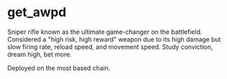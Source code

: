 # get_awpd

Sniper rifle known as the ultimate game-changer on the battlefield. Considered a "high risk, high reward" weapon due to its high damage but slow firing rate, reload speed, and movement speed.
Study conviction, dream high, bet more.

Deployed on the most based chain.
